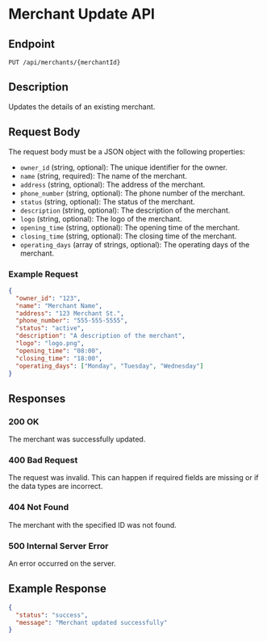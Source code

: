 # Merchant Update API

## Endpoint
`PUT /api/merchants/{merchantId}`

## Description
Updates the details of an existing merchant.

## Request Body
The request body must be a JSON object with the following properties:

- `owner_id` (string, optional): The unique identifier for the owner.
- `name` (string, required): The name of the merchant.
- `address` (string, optional): The address of the merchant.
- `phone_number` (string, optional): The phone number of the merchant.
- `status` (string, optional): The status of the merchant.
- `description` (string, optional): The description of the merchant.
- `logo` (string, optional): The logo of the merchant.
- `opening_time` (string, optional): The opening time of the merchant.
- `closing_time` (string, optional): The closing time of the merchant.
- `operating_days` (array of strings, optional): The operating days of the merchant.

### Example Request
```json
{
  "owner_id": "123",
  "name": "Merchant Name",
  "address": "123 Merchant St.",
  "phone_number": "555-555-5555",
  "status": "active",
  "description": "A description of the merchant",
  "logo": "logo.png",
  "opening_time": "08:00",
  "closing_time": "18:00",
  "operating_days": ["Monday", "Tuesday", "Wednesday"]
}
```

## Responses

### 200 OK
The merchant was successfully updated.

### 400 Bad Request
The request was invalid. This can happen if required fields are missing or if the data types are incorrect.

### 404 Not Found
The merchant with the specified ID was not found.

### 500 Internal Server Error
An error occurred on the server.

## Example Response
```json
{
  "status": "success",
  "message": "Merchant updated successfully"
}
```
